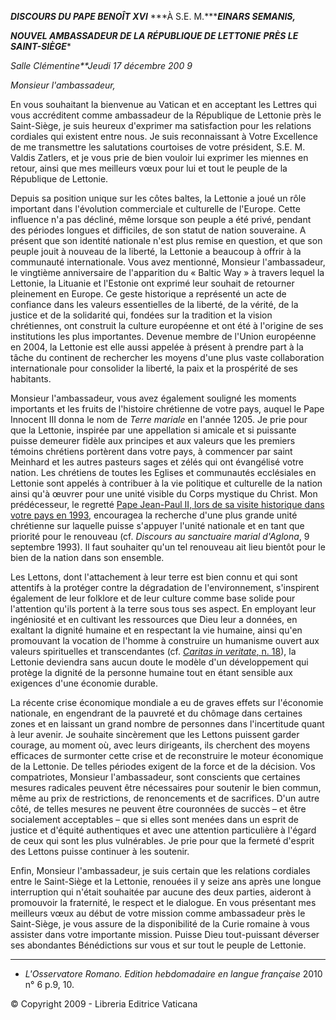 ***DISCOURS DU PAPE BENOÎT XVI*** ***À S.E. M.******EINARS SEMANIS,***

***NOUVEL AMBASSADEUR DE LA RÉPUBLIQUE DE LETTONIE*** ***PRÈS LE SAINT-SIÈGE****

*Salle Clémentine**Jeudi 17 décembre 200* *9*

*Monsieur l'ambassadeur,*

En vous souhaitant la bienvenue au Vatican et en acceptant les Lettres qui vous accréditent comme ambassadeur de la République de Lettonie près le Saint-Siège, je suis heureux d'exprimer ma satisfaction pour les relations cordiales qui existent entre nous. Je suis reconnaissant à Votre Excellence de me transmettre les salutations courtoises de votre président, S.E. M. Valdis Zatlers, et je vous prie de bien vouloir lui exprimer les miennes en retour, ainsi que mes meilleurs vœux pour lui et tout le peuple de la République de Lettonie.

Depuis sa position unique sur les côtes baltes, la Lettonie a joué un rôle important dans l'évolution commerciale et culturelle de l'Europe. Cette influence n'a pas décliné, même lorsque son peuple a été privé, pendant des périodes longues et difficiles, de son statut de nation souveraine. A présent que son identité nationale n'est plus remise en question, et que son peuple jouit à nouveau de la liberté, la Lettonie a beaucoup à offrir à la communauté internationale. Vous avez mentionné, Monsieur l'ambassadeur, le vingtième anniversaire de l'apparition du « Baltic Way » à travers lequel la Lettonie, la Lituanie et l'Estonie ont exprimé leur souhait de retourner pleinement en Europe. Ce geste historique a représenté un acte de confiance dans les valeurs essentielles de la liberté, de la vérité, de la justice et de la solidarité qui, fondées sur la tradition et la vision chrétiennes, ont construit la culture européenne et ont été à l'origine de ses institutions les plus importantes. Devenue membre de l'Union européenne en 2004, la Lettonie est elle aussi appelée à présent à prendre part à la tâche du continent de rechercher les moyens d'une plus vaste collaboration internationale pour consolider la liberté, la paix et la prospérité de ses habitants.

Monsieur l'ambassadeur, vous avez également souligné les moments importants et les fruits de l'histoire chrétienne de votre pays, auquel le Pape Innocent III donna le nom de *Terre mariale* en l'année 1205. Je prie pour que la Lettonie, inspirée par une appellation si amicale et si puissante puisse demeurer fidèle aux principes et aux valeurs que les premiers témoins chrétiens portèrent dans votre pays, à commencer par saint Meinhard et les autres pasteurs sages et zélés qui ont évangélisé votre nation. Les chrétiens de toutes les Eglises et communautés ecclésiales en Lettonie sont appelés à contribuer à la vie politique et culturelle de la nation ainsi qu'à œuvrer pour une unité visible du Corps mystique du Christ. Mon prédécesseur, le regretté [Pape Jean-Paul II, lors de sa visite historique dans votre pays en 1993](/content/john-paul-ii/fr/travels/sub_index1993/trav_lituania.html), encouragea la recherche d'une plus grande unité chrétienne sur laquelle puisse s'appuyer l'unité nationale et en tant que priorité pour le renouveau (cf. *Discours au sanctuaire marial d'Aglona*, 9 septembre 1993). Il faut souhaiter qu'un tel renouveau ait lieu bientôt pour le bien de la nation dans son ensemble.

Les Lettons, dont l'attachement à leur terre est bien connu et qui sont attentifs à la protéger contre la dégradation de l'environnement, s'inspirent également de leur folklore et de leur culture comme base solide pour l'attention qu'ils portent à la terre sous tous ses aspect. En employant leur ingéniosité et en cultivant les ressources que Dieu leur a données, en exaltant la dignité humaine et en respectant la vie humaine, ainsi qu'en promouvant la vocation de l'homme à construire un humanisme ouvert aux valeurs spirituelles et transcendantes (cf. [*Caritas in veritate*, n. 18](/content/benedict-xvi/fr/encyclicals/documents/hf_ben-xvi_enc_20090629_caritas-in-veritate.html#18.)), la Lettonie deviendra sans aucun doute le modèle d'un développement qui protège la dignité de la personne humaine tout en étant sensible aux exigences d'une économie durable.

La récente crise économique mondiale a eu de graves effets sur l'économie nationale, en engendrant de la pauvreté et du chômage dans certaines zones et en laissant un grand nombre de personnes dans l'incertitude quant à leur avenir. Je souhaite sincèrement que les Lettons puissent garder courage, au moment où, avec leurs dirigeants, ils cherchent des moyens efficaces de surmonter cette crise et de reconstruire le moteur économique de la Lettonie. De telles périodes exigent de la force et de la décision. Vos compatriotes, Monsieur l'ambassadeur, sont conscients que certaines mesures radicales peuvent être nécessaires pour soutenir le bien commun, même au prix de restrictions, de renoncements et de sacrifices. D'un autre côté, de telles mesures ne peuvent être couronnées de succès – et être socialement acceptables – que si elles sont menées dans un esprit de justice et d'équité authentiques et avec une attention particulière à l'égard de ceux qui sont les plus vulnérables. Je prie pour que la fermeté d'esprit des Lettons puisse continuer à les soutenir.

Enfin, Monsieur l'ambassadeur, je suis certain que les relations cordiales entre le Saint-Siège et la Lettonie, renouées il y seize ans après une longue interruption qui n'était souhaitée par aucune des deux parties, aideront à promouvoir la fraternité, le respect et le dialogue. En vous présentant mes meilleurs vœux au début de votre mission comme ambassadeur près le Saint-Siège, je vous assure de la disponibilité de la Curie romaine à vous assister dans votre importante mission. Puisse Dieu tout-puissant déverser ses abondantes Bénédictions sur vous et sur tout le peuple de Lettonie.

* * *

* *L'Osservatore Romano. Edition hebdomadaire en langue française* 2010 n° 6 p.9, 10.

© Copyright 2009 - Libreria Editrice Vaticana